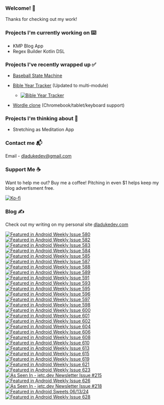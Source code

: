 ### Welcome! 👋

Thanks for checking out my work!

### Projects I'm currently working on ⌨️
- KMP Blog App
- Regex Builder Kotlin DSL

### Projects I've recently wrapped up ✅
- [Baseball State Machine](https://github.com/dladukedev/baseball-finite-state-machine/tree/main)
- [Bible Year Tracker](https://github.com/dladukedev/BibleYearTrackerAndroid) (Updated to multi-module)
  - [![Bible Year Tracker](https://img.shields.io/badge/Get_it_on-Google_Play-4C8460?logo=googleplay&logoColor=white)](https://play.google.com/store/apps/details?id=com.dladukedev.bibleyeartracker)

- [Wordle clone](https://github.com/dladukedev/wordle-clone-android) (Chromebook/tablet/keyboard support)

### Projects I'm thinking about 🤔
- Stretching as Meditation App

### Contact me 📬
Email - [dladukedev@gmail.com](mailto:dladukedev@gmail.com)

### Support Me ☕
Want to help me out? Buy me a coffee! Pitching in even $1 helps keep my blog advertisment free.

[![Ko-fi](https://img.shields.io/badge/Buy_me_a_Coffee_on-Ko--fi-FF5E5B?logo=Ko-fi&logoColor=white)](https://ko-fi.com/donovanjladuke)

### Blog ✍️
Check out my writing on my personal site [dladukedev.com](https://www.dladukedev.com)

[![Featured in Android Weekly Issue 580](https://androidweekly.net/issues/issue-580/badge)](https://androidweekly.net/issues/issue-580)
[![Featured in Android Weekly Issue 582](https://androidweekly.net/issues/issue-582/badge)](https://androidweekly.net/issues/issue-582)
[![Featured in Android Weekly Issue 583](https://androidweekly.net/issues/issue-583/badge)](https://androidweekly.net/issues/issue-583)
[![Featured in Android Weekly Issue 584](https://androidweekly.net/issues/issue-584/badge)](https://androidweekly.net/issues/issue-584)
[![Featured in Android Weekly Issue 585](https://androidweekly.net/issues/issue-585/badge)](https://androidweekly.net/issues/issue-585)
[![Featured in Android Weekly Issue 587](https://androidweekly.net/issues/issue-587/badge)](https://androidweekly.net/issues/issue-587)
[![Featured in Android Weekly Issue 588](https://androidweekly.net/issues/issue-588/badge)](https://androidweekly.net/issues/issue-588)
[![Featured in Android Weekly Issue 589](https://androidweekly.net/issues/issue-589/badge)](https://androidweekly.net/issues/issue-589)
[![Featured in Android Weekly Issue 591](https://androidweekly.net/issues/issue-591/badge)](https://androidweekly.net/issues/issue-591)
[![Featured in Android Weekly Issue 593](https://androidweekly.net/issues/issue-593/badge)](https://androidweekly.net/issues/issue-593)
[![Featured in Android Weekly Issue 595](https://androidweekly.net/issues/issue-595/badge)](https://androidweekly.net/issues/issue-595)
[![Featured in Android Weekly Issue 596](https://androidweekly.net/issues/issue-596/badge)](https://androidweekly.net/issues/issue-596)
[![Featured in Android Weekly Issue 597](https://androidweekly.net/issues/issue-597/badge)](https://androidweekly.net/issues/issue-597)
[![Featured in Android Weekly Issue 598](https://androidweekly.net/issues/issue-598/badge)](https://androidweekly.net/issues/issue-598)
[![Featured in Android Weekly Issue 600](https://androidweekly.net/issues/issue-600/badge)](https://androidweekly.net/issues/issue-600)
[![Featured in Android Weekly Issue 601](https://androidweekly.net/issues/issue-601/badge)](https://androidweekly.net/issues/issue-601)
[![Featured in Android Weekly Issue 602](https://androidweekly.net/issues/issue-602/badge)](https://androidweekly.net/issues/issue-602)
[![Featured in Android Weekly Issue 604](https://androidweekly.net/issues/issue-604/badge)](https://androidweekly.net/issues/issue-604)
[![Featured in Android Weekly Issue 606](https://androidweekly.net/issues/issue-606/badge)](https://androidweekly.net/issues/issue-606)
[![Featured in Android Weekly Issue 608](https://androidweekly.net/issues/issue-608/badge)](https://androidweekly.net/issues/issue-608)
[![Featured in Android Weekly Issue 610](https://androidweekly.net/issues/issue-610/badge)](https://androidweekly.net/issues/issue-610)
[![Featured in Android Weekly Issue 613](https://androidweekly.net/issues/issue-613/badge)](https://androidweekly.net/issues/issue-613)
[![Featured in Android Weekly Issue 615](https://androidweekly.net/issues/issue-615/badge)](https://androidweekly.net/issues/issue-615)
[![Featured in Android Weekly Issue 619](https://androidweekly.net/issues/issue-619/badge)](https://androidweekly.net/issues/issue-619)
[![Featured in Android Weekly Issue 621](https://androidweekly.net/issues/issue-621/badge)](https://androidweekly.net/issues/issue-621)
[![Featured in Android Weekly Issue 623](https://androidweekly.net/issues/issue-623/badge)](https://androidweekly.net/issues/issue-623)
[![As Seen In - jetc.dev Newsletter Issue #215](https://img.shields.io/badge/As_Seen_In-jetc.dev_Newsletter_Issue_%23215-blue?logo=Jetpack+Compose&amp;logoColor=white)](https://jetc.dev/issues/215)
[![Featured in Android Weekly Issue 626](https://androidweekly.net/issues/issue-626/badge)](https://androidweekly.net/issues/issue-626)
[![As Seen In - jetc.dev Newsletter Issue #218](https://img.shields.io/badge/As_Seen_In-jetc.dev_Newsletter_Issue_%23218-blue?logo=Jetpack+Compose&amp;logoColor=white)](https://jetc.dev/issues/218)
[![Featured in Android Sweets 06/13/24](https://img.shields.io/badge/Featured%20in%20Android%20Sweets-June%2013%2C%202024-4C8772)](https://infinum.com/android-sweets/)
[![Featured in Android Weekly Issue 628](https://androidweekly.net/issues/issue-628/badge)](https://androidweekly.net/issues/issue-628)

